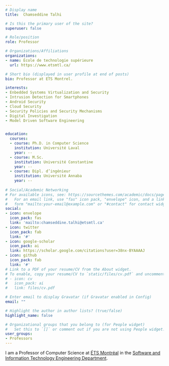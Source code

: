 ```yaml
---
# Display name
title:  Chamseddine Talhi

# Is this the primary user of the site?
superuser: false

# Role/position
role: Professor

# Organizations/Affiliations
organizations:
- name: École de technologie supérieure
  url: https://www.etsmtl.ca/

# Short bio (displayed in user profile at end of posts)
bio: Professor at ETS Montrel.

interests:
- Enbedded Systems Virtualization and Security 
- Intrusion Detection for Smartphones  
- Android Security 
- Cloud Security 
- Security Policies and Security Mechanisms 
- Digital Investigation 
- Model Driven Software Engineering 


education:
  courses:
  - course: Ph.D. in Computer Science
    institution: Université Laval
    year: --
  - course: M.Sc. 
    institution: Université Constantine
    year: --
  - course: Dipl. d’ingénieur 
    institution: Université Annaba
    year: --
  
# Social/Academic Networking
# For available icons, see: https://sourcethemes.com/academic/docs/page-builder/#icons
#   For an email link, use "fas" icon pack, "envelope" icon, and a link in the
#   form "mailto:your-email@example.com" or "#contact" for contact widget.
social:
- icon: envelope
  icon_pack: fas
  link: 'mailto:chamseddine.talhi@etsmtl.ca'
- icon: twitter
  icon_pack: fab
  link: '#'
- icon: google-scholar
  icon_pack: ai
  link: https://scholar.google.com/citations?user=38nx-BYAAAAJ
- icon: github
  icon_pack: fab
  link: '#'
# Link to a PDF of your resume/CV from the About widget.
# To enable, copy your resume/CV to `static/files/cv.pdf` and uncomment the lines below.
# - icon: cv
#   icon_pack: ai
#   link: files/cv.pdf

# Enter email to display Gravatar (if Gravatar enabled in Config)
email: ""

# Highlight the author in author lists? (true/false)
highlight_name: false

# Organizational groups that you belong to (for People widget)
#   Set this to `[]` or comment out if you are not using People widget.
user_groups:
- Professors
---
```


I am a Professor of Computer Science at [ÉTS Montréal](https://www.etsmtl.ca/) in the [Software and Information Technology Engineering Department](https://www.etsmtl.ca/ets/gouvernance/decanats-et-departements/departement-genie-logiciel-ti).